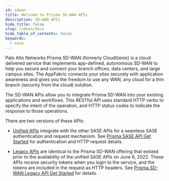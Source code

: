 ```yaml
---
id: sdwan
title: Welcome to Prisma SD-WAN APIs
description: SD-WAN APIs
hide_title: false
slug: /sdwan/docs
hide_table_of_contents: false
keywords:
  - sase
---
```


Palo Alto Networks Prisma SD-WAN (formerly CloudGenix) is a cloud delivered service that implements
app-defined, autonomous SD-WAN to help you secure and connect your branch offices, data centers, and
large campus sites. The AppFabric connects your sites securely with application awareness and gives
you the freedom to use any WAN, any cloud for a thin branch (security from the cloud) solution.

The SD-WAN APIs allow you to integrate Prisma SD-WAN into your existing applications and workflows.
This RESTful API uses standard HTTP verbs to specify the intent of the operation, and HTTP status
codes to indicate the response to those operations.

There are two versions of these APIs:

- [Unified APIs](/sdwan/api) integrate with the other SASE APIs for a
  seamless SASE authentication and request mechanism. See
  [Prisma SASE API Get Started](/sase/docs/getstarted) for authentication and HTTP request details.

- [Legacy APIs](/sdwan/api/legacy) are identical to the Prisma SD-WAN offering that
  existed prior to the availability of the unified SASE APIs on June 6, 2022. These APIs receive security
  tokens when you login to the service, and the tokens are included in the request as HTTP headers.
  See [Prisma SD-WAN Legacy API Get Started](/sdwan/docs/legacy_getstarted) for details.
